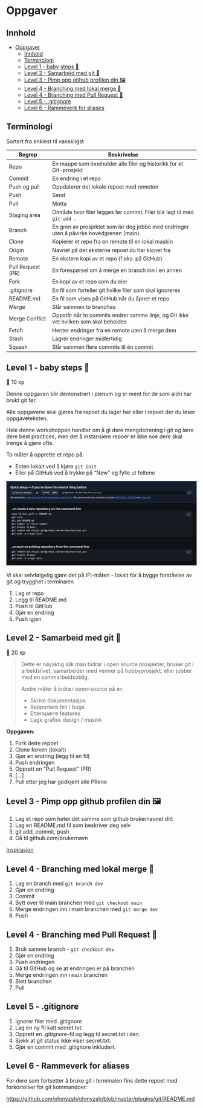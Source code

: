 # Oppgaver

## Innhold

- [Oppgaver](#oppgaver)
  - [Innhold](#innhold)
  - [Terminologi](#terminologi)
  - [Level 1 - baby steps 🍼](#level-1---baby-steps-)
  - [Level 2 - Samarbeid med git 🤝](#level-2---samarbeid-med-git-)
  - [Level 3 - Pimp opp github profilen din 🖼️](#level-3---pimp-opp-github-profilen-din-️)
  - [Level 4 - Branching med lokal merge 🌳](#level-4---branching-med-lokal-merge-)
  - [Level 4 - Branching med Pull Request 🌳](#level-4---branching-med-pull-request-)
  - [Level 5 - .gitignore](#level-5---gitignore)
  - [Level 6 - Rammeverk for aliases](#level-6---rammeverk-for-aliases)

## Terminologi

Sortert fra enklest til vanskligst

| Begrep | Beskrivelse |
|--------|-------------|
| Repo | En mappe som inneholder alle filer og historikk for et Git-prosjekt |
| Commit | En endring i et repo |
| Push og pull | Oppdaterer det lokale repoet med remoten |
| Push | Send |
| Pull | Motta |
| Staging area | Område hvor filer legges før commit. Filer blir lagt til med `git add .`|
| Branch | En gren av prosjektet som lar deg jobbe med endringer uten å påvirke hovedgrenen (main). |
| Clone | Kopierer et repo fra en remote til en lokal maskin |
| Origin | Navnet på det eksterne repoet du har klonet fra |
| Remote | En ekstern kopi av et repo (f.eks. på GitHub) |
| Pull Request (PR) | En forespørsel om å merge en branch inn i en annen |
| Fork | En kopi av et repo som du eier |
| .gitignore | En fil som forteller git hvilke filer som skal ignoreres |
| README.md | En fil som vises på GitHub når du åpner et repo |
| Merge | Slår sammen to branches |
| Merge Conflict | Oppstår når to commits endrer samme linje, og Git ikke vet hvilken som skal beholdes |
| Fetch | Henter endringer fra en remote uten å merge dem |
| Stash | Lagrer endringer midlertidig |
|Squash | Slår sammen flere commits til én commit |

## Level 1 - baby steps 🍼

🌱 10 xp

Denne oppgaven blir demonstrert i plenum og er ment for de som aldri har brukt git før.

Alle oppgavene skal gjøres fra repoet du lager her eller i repoet der du leser oppgaveteksten.

Hele denne workshoppen handler om å gi dere mengdetrening i git og lære dere best practices, men det å instansiere repoer er ikke noe dere skal trenge å gjøre ofte.

To måter å opprette et repo på:

- Enten lokalt ved å kjøre `git init`
- Eller på GitHub ved å trykke på “New” og fylle ut feltene

![To måter å opprette et repo på](assets/image.png)

Vi skal selvfølgelig gjøre det på IFI-måten - lokalt for å bygge forståelse av git og trygghet i terminalen

1. Lag et repo
2. Legg til README.md
3. Push til GitHub
4. Gjør en endring
5. Push igjen

## Level 2 - Samarbeid med git 🤝

🌱 20 xp

> Dette er nøyaktig slik man bidrar i open source prosjekter, bruker git i arbeidslivet, samarbeider med venner på hobbyprosjekt, eller jobber med en sammarbeidsoblig.
>
> Andre måter å bidra i open-source på er:
>
> - Skrive dokumentasjon
> - Rapportere feil / bugs
> - Etterspørre features
> - Lage grafisk design / musikk

**Oppgaven:**

1. Fork dette repoet
2. Clone forken (lokalt)
3. Gjør en endring (legg til en fil)
4. Push endringen
5. Opprett en “Pull Request” (PR)
6. […]
7. Pull etter jeg har godkjent alle PRene

## Level 3 - Pimp opp github profilen din 🖼️

1. Lag et repo som heter det samme som github brukernavnet ditt
2. Lag en README.md fil som beskriver deg selv
3. git add, commit, push
4. Gå til github.com/brukernavn

[Inspirasjon](https://github.com/abhisheknaiidu/awesome-github-profile-readme)

## Level 4 - Branching med lokal merge 🌳

1. Lag en branch med `git branch dev`
2. Gjør en endring
3. Commit
4. Bytt over til main branchen med `git checkout main`
5. Merge endringen inn i main branchen med `git merge dev`
6. Push

## Level 4 - Branching med Pull Request 🌳

1. Bruk samme branch - `git checkout dev`
2. Gjør en endring
3. Push endringen
4. Gå til GitHub og se at endringen er på branchen
5. Merge endringen inn i `main` branchen
6. Slett branchen
7. Pull

## Level 5 - .gitignore

1. Ignorer filer med .gitignore
2. Lag en ny fil kalt secret.txt.
3. Opprett en .gitignore-fil og legg til secret.txt i den.
4. Sjekk at git status ikke viser secret.txt.
5. Gjør en commit med .gitignore inkludert.

## Level 6 - Rammeverk for aliases

For dere som fortsetter å bruke git i terminalen fins dette repoet med forkortelser for git kommandoer:

<https://github.com/ohmyzsh/ohmyzsh/blob/master/plugins/git/README.md>
